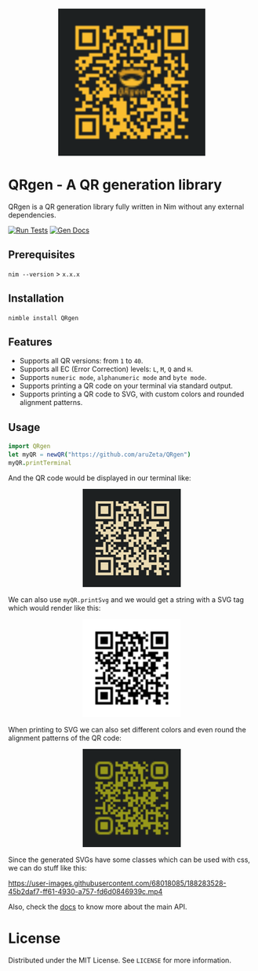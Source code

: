 <p align="center">
<img src="./share/img/logo.svg"
width="300px" height="300px" />
</p>

# QRgen - A QR generation library

QRgen is a QR generation library fully written in Nim without any external
dependencies.

[![Run Tests](https://github.com/aruZeta/QRgen/actions/workflows/tests.yaml/badge.svg)](https://github.com/aruZeta/QRgen/actions/workflows/tests.yaml)
[![Gen Docs](https://github.com/aruZeta/QRgen/actions/workflows/gendocs.yaml/badge.svg)](https://github.com/aruZeta/QRgen/actions/workflows/gendocs.yaml)
## Prerequisites

`nim --version` > `x.x.x`

## Installation

`nimble install QRgen`

## Features

- Supports all QR versions: from `1` to `40`.
- Supports all EC (Error Correction) levels: `L`, `M`, `Q` and `H`.
- Supports `numeric mode`, `alphanumeric mode` and `byte mode`.
- Supports printing a QR code on your terminal via standard output.
- Supports printing a QR code to SVG, with custom colors and rounded
alignment patterns.

## Usage

```nim
import QRgen
let myQR = newQR("https://github.com/aruZeta/QRgen")
myQR.printTerminal
```

And the QR code would be displayed in our terminal like:

<p align="center">
<img src="./share/img/terminal-example.png"
width="200px" height="200px" />
</p>

We can also use `myQR.printSvg` and we would get a string with a SVG tag which
would render like this:

<p align="center">
<img src="./share/img/svg-example.svg"
width="200px" height="200px" />
</p>

When printing to SVG we can also set different colors and even round the
alignment patterns of the QR code:

<p align="center">
<img src="./share/img/svg-colors-rounded-example.svg"
width="200px" height="200px" />
</p>

Since the generated SVGs have some classes which can be used with css,
we can do stuff like this:

https://user-images.githubusercontent.com/68018085/188283528-45b2daf7-ff61-4930-a757-fd6d0846939c.mp4

Also, check the [docs](https://aruzeta.github.io/QRgen/develop/QRgen.html) to
know more about the main API.

# License

Distributed under the MIT License. See `LICENSE` for more information.

